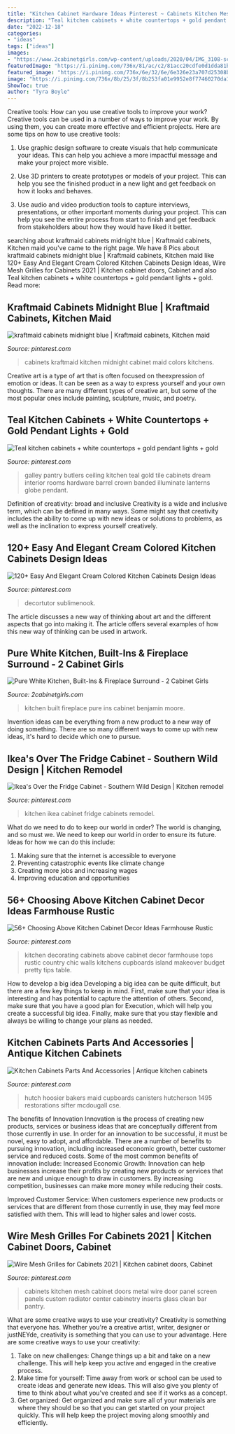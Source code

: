 ```yaml
---
title: "Kitchen Cabinet Hardware Ideas Pinterest ~ Cabinets Kitchen Mesh Cabinet Doors Metal Wire Door Panel Screen Panels Custom Radiator Center Cabinetry Inserts Glass Clean Bar Pantry"
description: "Teal kitchen cabinets + white countertops + gold pendant lights + gold"
date: "2022-12-18"
categories:
- "ideas"
tags: ["ideas"]
images:
- "https://www.2cabinetgirls.com/wp-content/uploads/2020/04/IMG_3108-scaled.jpg"
featuredImage: "https://i.pinimg.com/736x/81/ac/c2/81acc20cdfe0d1dda81bf9c3efc35d39.jpg"
featured_image: "https://i.pinimg.com/736x/6e/32/6e/6e326e23a707d25308bd5aaf63533047.jpg"
image: "https://i.pinimg.com/736x/8b/25/3f/8b253fa01e9952e8f77460270da1e649.jpg"
ShowToc: true
author: "Tyra Boyle"
---
```



Creative tools: How can you use creative tools to improve your work?
Creative tools can be used in a number of ways to improve your work. By using them, you can create more effective and efficient projects. Here are some tips on how to use creative tools:
1. Use graphic design software to create visuals that help communicate your ideas. This can help you achieve a more impactful message and make your project more visible.

2. Use 3D printers to create prototypes or models of your project. This can help you see the finished product in a new light and get feedback on how it looks and behaves.

3. Use audio and video production tools to capture interviews, presentations, or other important moments during your project. This can help you see the entire process from start to finish and get feedback from stakeholders about how they would have liked it better.


	

		
searching about kraftmaid cabinets midnight blue | Kraftmaid cabinets, Kitchen maid you've came to the right page. We have 8 Pics about kraftmaid cabinets midnight blue | Kraftmaid cabinets, Kitchen maid like 120+ Easy And Elegant Cream Colored Kitchen Cabinets Design Ideas, Wire Mesh Grilles for Cabinets 2021 | Kitchen cabinet doors, Cabinet and also Teal kitchen cabinets + white countertops + gold pendant lights + gold. Read more:
		
    
## Kraftmaid Cabinets Midnight Blue | Kraftmaid Cabinets, Kitchen Maid

<img loading=lazy src="https://i.pinimg.com/736x/81/ac/c2/81acc20cdfe0d1dda81bf9c3efc35d39.jpg" onerror="this.onerror=null;this.src='https://tse1.mm.bing.net/th?id=OIP.pprxJYe_cRepb06Dm5VXJQHaJ3&amp;pid=15.1';" alt="kraftmaid cabinets midnight blue | Kraftmaid cabinets, Kitchen maid">

_Source: pinterest.com_

>cabinets kraftmaid kitchen midnight cabinet maid colors kitchens. 

	

Creative art is a type of art that is often focused on theexpression of emotion or ideas. It can be seen as a way to express yourself and your own thoughts. There are many different types of creative art, but some of the most popular ones include painting, sculpture, music, and poetry.

    
## Teal Kitchen Cabinets + White Countertops + Gold Pendant Lights + Gold

<img loading=lazy src="https://i.pinimg.com/736x/34/fe/bd/34febd48ef62386cca7212f4206aa008.jpg" onerror="this.onerror=null;this.src='https://tse1.mm.bing.net/th?id=OIP.L3t7WBN_BhjKZtY62XSGlQHaLH&amp;pid=15.1';" alt="Teal kitchen cabinets + white countertops + gold pendant lights + gold">

_Source: pinterest.com_

>galley pantry butlers ceiling kitchen teal gold tile cabinets dream interior rooms hardware barrel crown banded illuminate lanterns globe pendant. 

	

Definition of creativity: broad and inclusive
Creativity is a wide and inclusive term, which can be defined in many ways. Some might say that creativity includes the ability to come up with new ideas or solutions to problems, as well as the inclination to express yourself creatively.

    
## 120+ Easy And Elegant Cream Colored Kitchen Cabinets Design Ideas

<img loading=lazy src="https://i.pinimg.com/736x/dc/53/ea/dc53ea06f8a1b2a8346feee8fe1b88fc.jpg" onerror="this.onerror=null;this.src='https://tse2.mm.bing.net/th?id=OIP.ZPC4ATAje0LNs6xltvWj7QHaJ3&amp;pid=15.1';" alt="120+ Easy And Elegant Cream Colored Kitchen Cabinets Design Ideas">

_Source: pinterest.com_

>decortutor sublimenook. 

	

The article discusses a new way of thinking about art and the different aspects that go into making it. The article offers several examples of how this new way of thinking can be used in artwork.

    
## Pure White Kitchen, Built-Ins &amp; Fireplace Surround - 2 Cabinet Girls

<img loading=lazy src="https://www.2cabinetgirls.com/wp-content/uploads/2020/04/IMG_3108-scaled.jpg" onerror="this.onerror=null;this.src='https://tse4.mm.bing.net/th?id=OIP.7_5gCXrBzrrlwLfylgIfOQHaJ4&amp;pid=15.1';" alt="Pure White Kitchen, Built-Ins &amp; Fireplace Surround - 2 Cabinet Girls">

_Source: 2cabinetgirls.com_

>kitchen built fireplace pure ins cabinet benjamin moore. 

	

Invention ideas can be everything from a new product to a new way of doing something. There are so many different ways to come up with new ideas, it's hard to decide which one to pursue.

    
## Ikea&#039;s Over The Fridge Cabinet - Southern Wild Design | Kitchen Remodel

<img loading=lazy src="https://i.pinimg.com/736x/f1/b3/ab/f1b3abba5b5cfd90d16b8eedaad7d402--ikea-cabinets-ikea-kitchen.jpg" onerror="this.onerror=null;this.src='https://tse4.mm.bing.net/th?id=OIP.blM47K9hz9Ra0rCwU2O3CgHaJ6&amp;pid=15.1';" alt="Ikea&#039;s Over the Fridge Cabinet - Southern Wild Design | Kitchen remodel">

_Source: pinterest.com_

>kitchen ikea cabinet fridge cabinets remodel. 

	

What do we need to do to keep our world in order?
The world is changing, and so must we. We need to keep our world in order to ensure its future. Ideas for how we can do this include: 
1. Making sure that the internet is accessible to everyone 
2. Preventing catastrophic events like climate change 
3. Creating more jobs and increasing wages 
4. Improving education and opportunities 

    
## 56+ Choosing Above Kitchen Cabinet Decor Ideas Farmhouse Rustic

<img loading=lazy src="https://i.pinimg.com/736x/6e/32/6e/6e326e23a707d25308bd5aaf63533047.jpg" onerror="this.onerror=null;this.src='https://tse4.mm.bing.net/th?id=OIP.MebzscUZFihv5gtM2dhz1QHaJ6&amp;pid=15.1';" alt="56+ Choosing Above Kitchen Cabinet Decor Ideas Farmhouse Rustic">

_Source: pinterest.com_

>kitchen decorating cabinets above cabinet decor farmhouse tops rustic country chic walls kitchens cupboards island makeover budget pretty tips table. 

	

How to develop a big idea
Developing a big idea can be quite difficult, but there are a few key things to keep in mind. First, make sure that your idea is interesting and has potential to capture the attention of others. Second, make sure that you have a good plan for Execution, which will help you create a successful big idea. Finally, make sure that you stay flexible and always be willing to change your plans as needed.

    
## Kitchen Cabinets Parts And Accessories | Antique Kitchen Cabinets

<img loading=lazy src="https://i.pinimg.com/736x/8b/25/3f/8b253fa01e9952e8f77460270da1e649.jpg" onerror="this.onerror=null;this.src='https://tse2.mm.bing.net/th?id=OIP.vsWM_i2E9JbxJ82Ec69OOQHaJ3&amp;pid=15.1';" alt="Kitchen Cabinets Parts And Accessories | Antique kitchen cabinets">

_Source: pinterest.com_

>hutch hoosier bakers maid cupboards canisters hutcherson 1495 restorations sifter mcdougall cse. 

	

The benefits of Innovation
Innovation is the process of creating new products, services or business ideas that are conceptually different from those currently in use. In order for an innovation to be successful, it must be novel, easy to adopt, and affordable. There are a number of benefits to pursuing innovation, including increased economic growth, better customer service and reduced costs. Some of the most common benefits of innovation include: 
Increased Economic Growth: Innovation can help businesses increase their profits by creating new products or services that are new and unique enough to draw in customers. By increasing competition, businesses can make more money while reducing their costs.

Improved Customer Service: When customers experience new products or services that are different from those currently in use, they may feel more satisfied with them. This will lead to higher sales and lower costs.

    
## Wire Mesh Grilles For Cabinets 2021 | Kitchen Cabinet Doors, Cabinet

<img loading=lazy src="https://i.pinimg.com/736x/c4/e1/a1/c4e1a1cec43490a1c23f1f3f7eede74b.jpg" onerror="this.onerror=null;this.src='https://tse4.mm.bing.net/th?id=OIP.i1ViSXOsh4BK693BMpC6ZQHaJ3&amp;pid=15.1';" alt="Wire Mesh Grilles for Cabinets 2021 | Kitchen cabinet doors, Cabinet">

_Source: pinterest.com_

>cabinets kitchen mesh cabinet doors metal wire door panel screen panels custom radiator center cabinetry inserts glass clean bar pantry. 

	

What are some creative ways to use your creativity?
Creativity is something that everyone has. Whether you're a creative artist, writer, designer or justNEYde, creativity is something that you can use to your advantage. Here are some creative ways to use your creativity: 
1. Take on new challenges: Change things up a bit and take on a new challenge. This will help keep you active and engaged in the creative process. 
2. Make time for yourself: Time away from work or school can be used to create ideas and generate new ideas. This will also give you plenty of time to think about what you've created and see if it works as a concept. 
3. Get organized: Get organized and make sure all of your materials are where they should be so that you can get started on your project quickly. This will help keep the project moving along smoothly and efficiently. 

